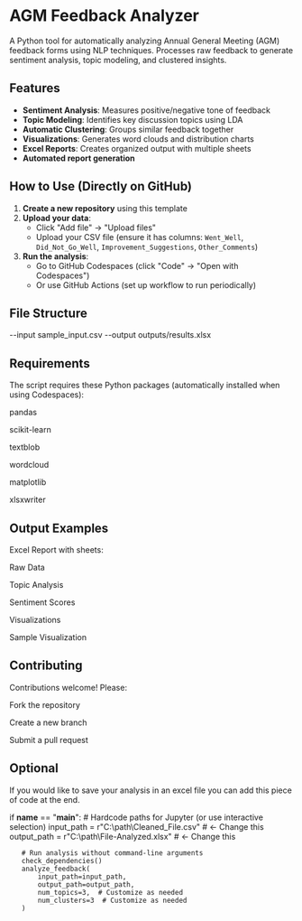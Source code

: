 # AGM Feedback Analyzer

A Python tool for automatically analyzing Annual General Meeting (AGM) feedback forms using NLP techniques. Processes raw feedback to generate sentiment analysis, topic modeling, and clustered insights.

## Features

- **Sentiment Analysis**: Measures positive/negative tone of feedback
- **Topic Modeling**: Identifies key discussion topics using LDA
- **Automatic Clustering**: Groups similar feedback together
- **Visualizations**: Generates word clouds and distribution charts
- **Excel Reports**: Creates organized output with multiple sheets
- **Automated report generation**

## How to Use (Directly on GitHub)

1. **Create a new repository** using this template
2. **Upload your data**:
   - Click "Add file" → "Upload files"
   - Upload your CSV file (ensure it has columns: `Went_Well`, `Did_Not_Go_Well`, `Improvement_Suggestions`, `Other_Comments`)
3. **Run the analysis**:
   - Go to GitHub Codespaces (click "Code" → "Open with Codespaces")
   - Or use GitHub Actions (set up workflow to run periodically)

## File Structure
--input sample_input.csv --output outputs/results.xlsx

## Requirements
The script requires these Python packages (automatically installed when using Codespaces):

pandas

scikit-learn

textblob

wordcloud

matplotlib

xlsxwriter

## Output Examples
Excel Report with sheets:

Raw Data

Topic Analysis

Sentiment Scores

Visualizations

Sample Visualization


## Contributing
Contributions welcome! Please:

Fork the repository

Create a new branch

Submit a pull request

## Optional
If you would like to save your analysis in an excel file you can add this piece of code at the end.



   if __name__ == "__main__":
       # Hardcode paths for Jupyter (or use interactive selection)
       input_path = r"C:\path\Cleaned_File.csv"  # ← Change this
       output_path = r"C:\path\File-Analyzed.xlsx"  # ← Change this
    
       # Run analysis without command-line arguments
       check_dependencies()
       analyze_feedback(
           input_path=input_path,
           output_path=output_path,
           num_topics=3,  # Customize as needed
           num_clusters=3  # Customize as needed
       )
